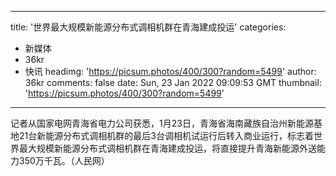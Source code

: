 
---
title: '世界最大规模新能源分布式调相机群在青海建成投运'
categories: 
 - 新媒体
 - 36kr
 - 快讯
headimg: 'https://picsum.photos/400/300?random=5499'
author: 36kr
comments: false
date: Sun, 23 Jan 2022 09:09:53 GMT
thumbnail: 'https://picsum.photos/400/300?random=5499'
---

<div>   
记者从国家电网青海省电力公司获悉，1月23日，青海省海南藏族自治州新能源基地21台新能源分布式调相机群的最后3台调相机试运行后转入商业运行，标志着世界最大规模新能源分布式调相机群在青海建成投运，将直接提升青海新能源外送能力350万千瓦。（人民网）  
</div>
            